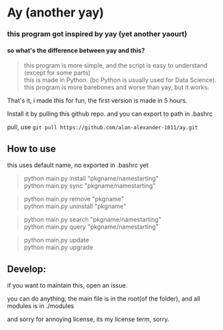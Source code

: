# Ay (another yay)
### this program got inspired by yay (yet another yaourt)
#### so what's the difference between yay and this?

>this program is more simple, and the script is easy to understand (except for some parts)\
>this is made in Python. (bc Python is usually used for Data Science).\
>this program is more barebones and worse than yay, but it works.

That's it, i made this for fun, the first version is made in 5 hours.

Install it by pulling this github repo. and you can export to path in .bashrc

pull, use `git pull https://github.com/alan-alexander-1011/ay.git`

## How to use

this uses default name, no exported in .bashrc yet

>python main.py install "pkgname/namestarting"\
>python main.py sync "pkgname/namestarting"

>python main.py remove "pkgname"\
>python main.py uninstall "pkgname"

>python main.py search "pkgname/namestarting"\
>python main.py query "pkgname/namestarting"

>python main.py update \
>python main.py upgrade

## Develop:
if you want to maintain this, open an issue.

you can do anything, the main file is in the root(of the folder), and all modules is in ./modules

and sorry for annoying license, its my license term, sorry.
